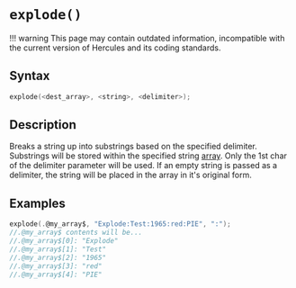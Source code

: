 # `explode()`

!!! warning
	This page may contain outdated information, incompatible with the current version of Hercules and its coding standards.

## Syntax

```c
explode(<dest_array>, <string>, <delimiter>);
```

## Description

Breaks a string up into substrings based on the specified delimiter. Substrings will be stored within the specified string [array](../array.md). Only the 1st char of the delimiter parameter will be used. If an empty string is passed as a delimiter, the string will be placed in the array in it's original form.

## Examples

```c
explode(.@my_array$, "Explode:Test:1965:red:PIE", ":");
//.@my_array$ contents will be...
//.@my_array$[0]: "Explode"
//.@my_array$[1]: "Test"
//.@my_array$[2]: "1965"
//.@my_array$[3]: "red"
//.@my_array$[4]: "PIE"
```
